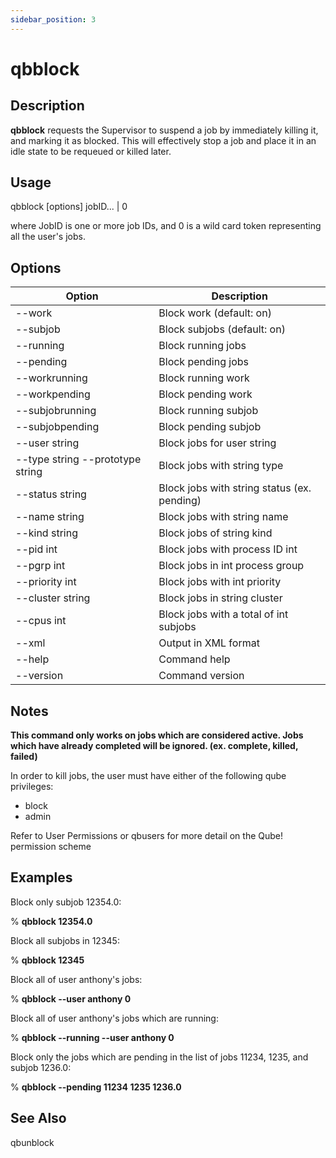 ```yaml
---
sidebar_position: 3
---
```


# qbblock

## Description
**qbblock** requests the Supervisor to suspend a job by immediately killing it, and marking it as blocked. This will effectively stop a job and place it in an idle state to be requeued or killed later.

## Usage 
qbblock [options] jobID... | 0

where JobID is one or more job IDs, and 0 is a wild card token representing all the user's jobs. 

## Options
| Option | Description |
| ---    | ---         |
| --work | Block work (default: on) | |
| --subjob | Block subjobs (default: on) |
| --running | Block running jobs |
| --pending | Block pending jobs |
| --workrunning | Block running work |
| --workpending | Block pending work |
| --subjobrunning | Block running subjob |
| --subjobpending | Block pending subjob |
| --user string | Block jobs for user string |
| --type string --prototype string | Block jobs with string type |
| --status string | Block jobs with string status (ex. pending) |
| --name string | Block jobs with string name |
| --kind string | Block jobs of string kind |
| --pid int | Block jobs with process ID int |
| --pgrp int | Block jobs in int process group |
| --priority int | Block jobs with int priority |
| --cluster string | Block jobs in string cluster |
| --cpus int | Block jobs with a total of int subjobs |
| --xml | Output in XML format |
| --help | Command help |
| --version | Command version |

## Notes
**This command only works on jobs which are considered active. Jobs which have already completed will be ignored. (ex. complete, killed, failed)**

In order to kill jobs, the user must have either of the following qube privileges:
- block
- admin

Refer to User Permissions or qbusers for more detail on the Qube! permission scheme

## Examples
Block only subjob 12354.0:

% **qbblock 12354.0**

Block all subjobs in 12345:

% **qbblock 12345**

Block all of user anthony's jobs:

% **qbblock --user anthony 0**

Block all of user anthony's jobs which are running:

% **qbblock --running --user anthony 0**

Block only the jobs which are pending in the list of jobs 11234, 1235, and subjob 1236.0:

% **qbblock --pending 11234 1235 1236.0**

## See Also
qbunblock
